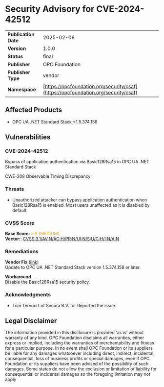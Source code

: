 # Security Advisory for CVE-2024-42512

|||
|---|---|
|**Publication Date**|2025-02-08|
|**Version**|1.0.0|
|**Status**|final|
|**Publisher**|OPC Foundation|
|**Publisher Type**|vendor|
|**Namespace**|[https://opcfoundation.org/security/csaf](https://opcfoundation.org/security/csaf)|

## Affected Products

- OPC UA .NET Standard Stack <1.5.374.158

## Vulnerabilities
### CVE-2024-42512
Bypass of application authentication via Basic128Rsa15 in OPC UA .NET Standard Stack  

CWE-208 Observable Timing Discrepancy  

### Threats
- Unauthorized attacker can bypass application authentication when Basic128Rsa15 is enabled. Most users unaffected as it is disabled by default.

### CVSS Score
**Base Score:** <span style='color:orange'>5.9 (MEDIUM)</span>  
**Vector:**: [CVSS:3.1/AV:N/AC:H/PR:N/UI:N/S:U/C:H/I:N/A:N](https://www.first.org/cvss/calculator/3-1#CVSS:3.1/AV:N/AC:H/PR:N/UI:N/S:U/C:H/I:N/A:N)  

### Remediations
**Vendor Fix** ([link](https://github.com/OPCFoundation/UA-.NETStandard/tree/1.5.374.158))  
Update to OPC UA .NET Standard Stack version 1.5.374.158 or later.  
  
**Workaround**  
Disable the Basic128Rsa15 security policy.  
  

### Acknowledgments
- Tom Tervoort of Secura B.V. for Reported the issue.

##  Legal Disclaimer

The information provided in this disclosure is provided 'as is' without warranty of any kind. OPC Foundation disclaims all warranties, either express or implied, including the warranties of merchantability and fitness for a particular purpose. In no event shall OPC Foundation or its suppliers be liable for any damages whatsoever including direct, indirect, incidental, consequential, loss of business profits or special damages, even if OPC Foundation or its suppliers have been advised of the possibility of such damages. Some states do not allow the exclusion or limitation of liability for consequential or incidental damages so the foregoing limitation may not apply
